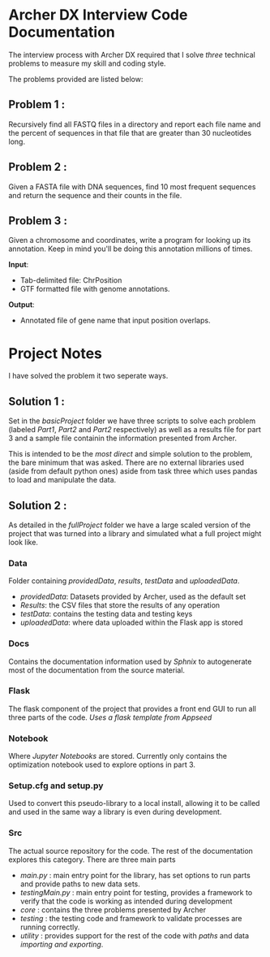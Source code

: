 # Archer DX Interview Code Documentation

The interview process with Archer DX required that I solve *three* technical problems to measure my skill and coding style.

The problems provided are listed below:

## Problem 1 :

Recursively find all FASTQ files in a directory and report each file name and the percent of sequences in that file that are greater than 30 nucleotides long.

## Problem 2 :

Given a FASTA file with DNA sequences, find 10 most frequent sequences and return the sequence and their counts in the file.

## Problem 3 :

Given a chromosome and coordinates, write a program for looking up its annotation.  Keep in mind you'll be doing this annotation millions of times.

**Input**:
  - Tab-delimited file: Chr<tab>Position
  - GTF formatted file with genome annotations.

**Output**:
  - Annotated file of gene name that input position overlaps.

# Project Notes

I have solved the problem it two seperate ways.

## Solution 1 :

Set in the *basicProject* folder we have three scripts to solve each problem (labeled *Part1*, *Part2* and *Part2* respectively) as well as a results file for part 3 and a sample file containin the information presented from Archer.

This is intended to be the *most direct* and simple solution to the problem, the bare minimum that was asked. There are no external libraries used (aside from default python ones) aside from task three which uses pandas to load and manipulate the data.

## Solution 2 :

As detailed in the *fullProject* folder we have a large scaled version of the project that was turned into a library and simulated what a full project might look like.

### Data
Folder containing *providedData*, *results*, *testData* and *uploadedData*.

- *providedData*: Datasets provided by Archer, used as the default set
- *Results*: the CSV files that store the results of any operation
- *testData*: contains the testing data and testing keys
- *uploadedData*: where data uploaded within the Flask app is stored

### Docs
Contains the documentation information used by *Sphnix* to autogenerate most of the documentation from the source material.

### Flask
The flask component of the project that provides a front end GUI to run all three parts of the code. *Uses a flask template from Appseed*

### Notebook

Where *Jupyter Notebooks* are stored. Currently only contains the optimization notebook used to explore options in part 3.

### Setup.cfg and setup.py
Used to convert this pseudo-library to a local install, allowing it to be called and used in the same way a library is even during development.

### Src
The actual source repository for the code. The rest of the documentation explores this category. There are three main parts

- *main.py* : main entry point for the library, has set options to run parts and provide paths to new data sets.
- *testingMain.py* : main entry point for testing, provides a framework to verify that the code is working as intended during development
- *core* : contains the three problems presented by Archer
- *testing* : the testing code and framework to validate processes are running correctly.
- *utility* : provides support for the rest of the code with *paths* and data *importing and exporting*.
